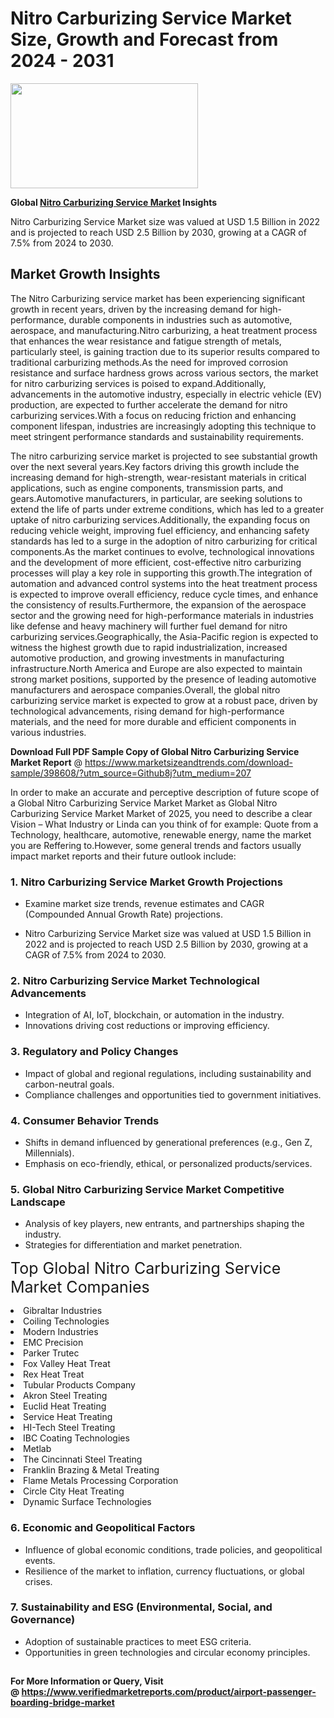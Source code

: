 <H1>Nitro Carburizing Service Market Size, Growth and Forecast from 2024 - 2031</H1><img class="aligncenter size-medium wp-image-584254" src="https://thirdeyenews.in/wp-content/uploads/2024/09/Global-Market-Research-300x168.jpeg" alt="" width="300" height="168" /><p><strong>Global&nbsp;<a href="https://www.marketsizeandtrends.com/download-sample/398608/?utm_source=Github8j?utm_medium=207">Nitro Carburizing Service Market</a> Insights</strong></p><p>Nitro Carburizing Service Market size was valued at USD 1.5 Billion in 2022 and is projected to reach USD 2.5 Billion by 2030, growing at a CAGR of 7.5% from 2024 to 2030.</p><p><h2>Market Growth Insights</h2> <p>The Nitro Carburizing service market has been experiencing significant growth in recent years, driven by the increasing demand for high-performance, durable components in industries such as automotive, aerospace, and manufacturing.Nitro carburizing, a heat treatment process that enhances the wear resistance and fatigue strength of metals, particularly steel, is gaining traction due to its superior results compared to traditional carburizing methods.As the need for improved corrosion resistance and surface hardness grows across various sectors, the market for nitro carburizing services is poised to expand.Additionally, advancements in the automotive industry, especially in electric vehicle (EV) production, are expected to further accelerate the demand for nitro carburizing services.With a focus on reducing friction and enhancing component lifespan, industries are increasingly adopting this technique to meet stringent performance standards and sustainability requirements.</p> <p>The nitro carburizing service market is projected to see substantial growth over the next several years.Key factors driving this growth include the increasing demand for high-strength, wear-resistant materials in critical applications, such as engine components, transmission parts, and gears.Automotive manufacturers, in particular, are seeking solutions to extend the life of parts under extreme conditions, which has led to a greater uptake of nitro carburizing services.Additionally, the expanding focus on reducing vehicle weight, improving fuel efficiency, and enhancing safety standards has led to a surge in the adoption of nitro carburizing for critical components.As the market continues to evolve, technological innovations and the development of more efficient, cost-effective nitro carburizing processes will play a key role in supporting this growth.The integration of automation and advanced control systems into the heat treatment process is expected to improve overall efficiency, reduce cycle times, and enhance the consistency of results.Furthermore, the expansion of the aerospace sector and the growing need for high-performance materials in industries like defense and heavy machinery will further fuel demand for nitro carburizing services.Geographically, the Asia-Pacific region is expected to witness the highest growth due to rapid industrialization, increased automotive production, and growing investments in manufacturing infrastructure.North America and Europe are also expected to maintain strong market positions, supported by the presence of leading automotive manufacturers and aerospace companies.Overall, the global nitro carburizing service market is expected to grow at a robust pace, driven by technological advancements, rising demand for high-performance materials, and the need for more durable and efficient components in various industries.</p> <p><span class=""><strong>Download Full PDF Sample Copy of Global Nitro Carburizing Service Market Report</strong> @ <a href="https://www.marketsizeandtrends.com/download-sample/398608/?utm_source=Github8j?utm_medium=207" target="_blank">https://www.marketsizeandtrends.com/download-sample/398608/?utm_source=Github8j?utm_medium=207</a></span></p><p>In order to make an accurate and perceptive description of future scope of a Global&nbsp;Nitro Carburizing Service Market Market as Global&nbsp;Nitro Carburizing Service Market Market of 2025, you need to describe a clear Vision &ndash; What Industry or Linda can you think of for example: Quote from a Technology, healthcare, automotive, renewable energy, name the market you are Reffering to.However, some general trends and factors usually impact market reports and their future outlook include:</p><h3>1.&nbsp;<strong>Nitro Carburizing Service Market Growth Projections</strong></h3><ul><li>Examine market size trends, revenue estimates and CAGR (Compounded Annual Growth Rate) projections.</li><li><p>Nitro Carburizing Service Market size was valued at USD 1.5 Billion in 2022 and is projected to reach USD 2.5 Billion by 2030, growing at a CAGR of 7.5% from 2024 to 2030.</p></li></ul><h3>2.&nbsp;<strong>Nitro Carburizing Service Market Technological Advancements</strong></h3><ul><li>Integration of AI, IoT, blockchain, or automation in the industry.</li><li>Innovations driving cost reductions or improving efficiency.</li></ul><h3>3.&nbsp;<strong>Regulatory and Policy Changes</strong></h3><ul><li>Impact of global and regional regulations, including sustainability and carbon-neutral goals.</li><li>Compliance challenges and opportunities tied to government initiatives.</li></ul><h3>4.&nbsp;<strong>Consumer Behavior Trends</strong></h3><ul><li>Shifts in demand influenced by generational preferences (e.g., Gen Z, Millennials).</li><li>Emphasis on eco-friendly, ethical, or personalized products/services.</li></ul><h3>5.&nbsp;<strong>Global Nitro Carburizing Service Market Competitive Landscape</strong></h3><ul><li>Analysis of key players, new entrants, and partnerships shaping the industry.</li><li>Strategies for differentiation and market penetration.</li></ul><p data-pm-slice="1 1 []"><span style="color: inherit; font-family: inherit; font-size: 25px;">Top Global Nitro Carburizing Service Market Companies</span></p><div class="" data-test-id=""><p><li>Gibraltar Industries</li><li> Coiling Technologies</li><li> Modern Industries</li><li> EMC Precision</li><li> Parker Trutec</li><li> Fox Valley Heat Treat</li><li> Rex Heat Treat</li><li> Tubular Products Company</li><li> Akron Steel Treating</li><li> Euclid Heat Treating</li><li> Service Heat Treating</li><li> HI-Tech Steel Treating</li><li> IBC Coating Technologies</li><li> Metlab</li><li> The Cincinnati Steel Treating</li><li> Franklin Brazing & Metal Treating</li><li> Flame Metals Processing Corporation</li><li> Circle City Heat Treating</li><li> Dynamic Surface Technologies</li></p></div><h3>6.&nbsp;<strong>Economic and Geopolitical Factors</strong></h3><ul><li>Influence of global economic conditions, trade policies, and geopolitical events.</li><li>Resilience of the market to inflation, currency fluctuations, or global crises.</li></ul><h3>7.&nbsp;<strong>Sustainability and ESG (Environmental, Social, and Governance)</strong></h3><ul><li>Adoption of sustainable practices to meet ESG criteria.</li><li>Opportunities in green technologies and circular economy principles.</li></ul><h2><strong style="font-size: 14px;">For More Information or Query, Visit @&nbsp;</strong><a style="background-color: #ffffff; font-size: 14px;" href="https://www.marketsizeandtrends.com/report/nitro-carburizing-service-market/" target="_blank">https://www.verifiedmarketreports.com/product/airport-passenger-boarding-bridge-market</a></h2>